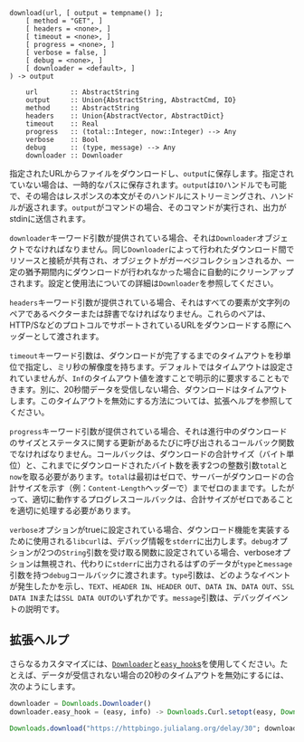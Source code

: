 ```
download(url, [ output = tempname() ];
    [ method = "GET", ]
    [ headers = <none>, ]
    [ timeout = <none>, ]
    [ progress = <none>, ]
    [ verbose = false, ]
    [ debug = <none>, ]
    [ downloader = <default>, ]
) -> output

    url        :: AbstractString
    output     :: Union{AbstractString, AbstractCmd, IO}
    method     :: AbstractString
    headers    :: Union{AbstractVector, AbstractDict}
    timeout    :: Real
    progress   :: (total::Integer, now::Integer) --> Any
    verbose    :: Bool
    debug      :: (type, message) --> Any
    downloader :: Downloader
```

指定されたURLからファイルをダウンロードし、`output`に保存します。指定されていない場合は、一時的なパスに保存されます。`output`は`IO`ハンドルでも可能で、その場合はレスポンスの本文がそのハンドルにストリーミングされ、ハンドルが返されます。`output`がコマンドの場合、そのコマンドが実行され、出力がstdinに送信されます。

`downloader`キーワード引数が提供されている場合、それは`Downloader`オブジェクトでなければなりません。同じ`Downloader`によって行われたダウンロード間でリソースと接続が共有され、オブジェクトがガーベジコレクションされるか、一定の猶予期間内にダウンロードが行われなかった場合に自動的にクリーンアップされます。設定と使用法についての詳細は`Downloader`を参照してください。

`headers`キーワード引数が提供されている場合、それはすべての要素が文字列のペアであるベクターまたは辞書でなければなりません。これらのペアは、HTTP/SなどのプロトコルでサポートされているURLをダウンロードする際にヘッダーとして渡されます。

`timeout`キーワード引数は、ダウンロードが完了するまでのタイムアウトを秒単位で指定し、ミリ秒の解像度を持ちます。デフォルトではタイムアウトは設定されていませんが、`Inf`のタイムアウト値を渡すことで明示的に要求することもできます。別に、20秒間データを受信しない場合、ダウンロードはタイムアウトします。このタイムアウトを無効にする方法については、拡張ヘルプを参照してください。

`progress`キーワード引数が提供されている場合、それは進行中のダウンロードのサイズとステータスに関する更新があるたびに呼び出されるコールバック関数でなければなりません。コールバックは、ダウンロードの合計サイズ（バイト単位）と、これまでにダウンロードされたバイト数を表す2つの整数引数`total`と`now`を取る必要があります。`total`は最初はゼロで、サーバーがダウンロードの合計サイズを示す（例：`Content-Length`ヘッダーで）までゼロのままです。したがって、適切に動作するプログレスコールバックは、合計サイズがゼロであることを適切に処理する必要があります。

`verbose`オプションがtrueに設定されている場合、ダウンロード機能を実装するために使用される`libcurl`は、デバッグ情報を`stderr`に出力します。`debug`オプションが2つの`String`引数を受け取る関数に設定されている場合、verboseオプションは無視され、代わりに`stderr`に出力されるはずのデータが`type`と`message`引数を持つ`debug`コールバックに渡されます。`type`引数は、どのようなイベントが発生したかを示し、`TEXT`、`HEADER IN`、`HEADER OUT`、`DATA IN`、`DATA OUT`、`SSL DATA IN`または`SSL DATA OUT`のいずれかです。`message`引数は、デバッグイベントの説明です。

## 拡張ヘルプ

さらなるカスタマイズには、[`Downloader`](@ref)と[`easy_hook`s](https://github.com/JuliaLang/Downloads.jl#mutual-tls-using-downloads)を使用してください。たとえば、データが受信されない場合の20秒のタイムアウトを無効にするには、次のようにします。

```jl
downloader = Downloads.Downloader()
downloader.easy_hook = (easy, info) -> Downloads.Curl.setopt(easy, Downloads.Curl.CURLOPT_LOW_SPEED_TIME, 0)

Downloads.download("https://httpbingo.julialang.org/delay/30"; downloader)
```
